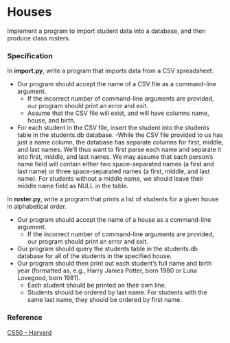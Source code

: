 # Houses
Implement a program to import student data into a database, and then produce class rosters.


### Specification
In **import.py**, write a program that imports data from a CSV spreadsheet.
- Our program should accept the name of a CSV file as a command-line argument.
  - If the incorrect number of command-line arguments are provided, our program should print an error and exit.
  - Assume that the CSV file will exist, and will have columns name, house, and birth.
- For each student in the CSV file, insert the student into the students table in the students.db database.
 -While the CSV file provided to us has just a name column, the database has separate columns for first, middle, and last names. We’ll thus want to first parse each name and separate it into first, middle, and last names. We may assume that each person’s name field will contain either two space-separated names (a first and last name) or three space-separated names (a first, middle, and last name). For students without a middle name, we should leave their middle name field as NULL in the table.

In **roster.py**, write a program that prints a list of students for a given house in alphabetical order.

- Our program should accept the name of a house as a command-line argument.
  - If the incorrect number of command-line arguments are provided, our program should print an error and exit.
- Our program should query the students table in the students.db database for all of the students in the specified house.
- Our program should then print out each student’s full name and birth year (formatted as, e.g., Harry James Potter, born 1980 or Luna Lovegood, born 1981).
  - Each student should be printed on their own line.
  - Students should be ordered by last name. For students with the same last name, they should be ordered by first name.


### Reference
<a href="https://cs50.harvard.edu/x/2020/">CS50 - Harvard</a>
